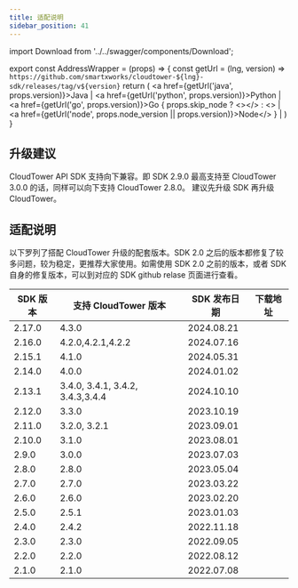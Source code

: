 ```yaml
---
title: 适配说明
sidebar_position: 41
---
```

import Download from '../../swagger/components/Download';

export const AddressWrapper = (props) => {
  const getUrl = (lng, version) => `https://github.com/smartxworks/cloudtower-${lng}-sdk/releases/tag/v${version}`
  return (
    <span>
      <a href={getUrl('java', props.version)}>Java</a> | <a href={getUrl('python', props.version)}>Python</a> |  <a href={getUrl('go', props.version)}>Go </a> {
        props.skip_node ? <></> : <> | <a href={getUrl('node', props.node_version || props.version)}>Node</a></> 
      } | <Download version={props.file_version} />
    </span>
  )
}


## 升级建议
CloudTower API SDK 支持向下兼容。即 SDK 2.9.0 最高支持至 CloudTower 3.0.0 的话，同样可以向下支持 CloudTower 2.8.0。
建议先升级 SDK 再升级 CloudTower。 

## 适配说明
以下罗列了搭配 CloudTower 升级的配套版本。SDK 2.0 之后的版本都修复了较多问题，较为稳定，更推荐大家使用。如需使用 SDK 2.0 之前的版本，或者 SDK 自身的修复版本，可以到对应的 SDK github relase 页面进行查看。

| SDK 版本 | 支持 CloudTower 版本 | SDK 发布日期 | 下载地址 |
| --- | --- | --- | --- |
| 2.17.0 | 4.3.0 | 2024.08.21 | <AddressWrapper version="2.17.0" file_version="4.3.0" node_version="2.17.0"/>|
| 2.16.0 | 4.2.0,4.2.1,4.2.2 | 2024.07.16 | <AddressWrapper version="2.16.0" file_version="4.2.0" node_version="2.16.0"/>|
| 2.15.1 | 4.1.0 | 2024.05.31 | <AddressWrapper version="2.15.1" file_version="4.1.0" node_version="2.15.0"/>|
| 2.14.0 | 4.0.0 | 2024.01.02 | <AddressWrapper version="2.14.0" file_version="4.0.0"/>|
| 2.13.1 | 3.4.0, 3.4.1, 3.4.2, 3.4.3,3.4.4 | 2024.10.10 | <AddressWrapper version="2.13.1" file_version="3.4.4"/>|
| 2.12.0 | 3.3.0 | 2023.10.19 | <AddressWrapper version="2.12.0" file_version="3.3.0"/>|
| 2.11.0 | 3.2.0, 3.2.1 | 2023.09.01 | <AddressWrapper version="2.11.0" file_version="3.2.0"/>|
| 2.10.0 | 3.1.0 | 2023.08.01 | <AddressWrapper version="2.10.0" file_version="3.1.0"/>|
| 2.9.0 | 3.0.0 | 2023.07.03 | <AddressWrapper version="2.9.0" file_version="3.0.0"/>|
| 2.8.0 | 2.8.0 | 2023.05.04 | <AddressWrapper version="2.8.0" file_version="2.8.0"/>|
| 2.7.0 | 2.7.0 | 2023.03.22 | <AddressWrapper version="2.7.0" file_version="2.7.0"/>|
| 2.6.0 | 2.6.0 | 2023.02.20 | <AddressWrapper version="2.6.0" file_version="2.6.0"/>|
| 2.5.0 | 2.5.1 | 2023.01.03 | <AddressWrapper version="2.5.0" file_version="2.5.0"/>|
| 2.4.0 | 2.4.2 | 2022.11.18 | <AddressWrapper version="2.4.0" node_version="2.4.1" file_version="2.4.0"/>|
| 2.3.0 | 2.3.0 | 2022.09.05 | <AddressWrapper version="2.3.0" skip_node file_version="2.3.0"/>|
| 2.2.0 | 2.2.0 | 2022.08.12 | <AddressWrapper version="2.2.0" skip_node file_version="2.2.0"/>|
| 2.1.0 | 2.1.0 | 2022.07.08 | <AddressWrapper version="2.1.0" skip_node file_version="2.1.0"/>|

